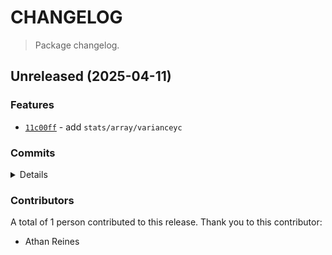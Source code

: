 # CHANGELOG

> Package changelog.

<section class="release" id="unreleased">

## Unreleased (2025-04-11)

<section class="features">

### Features

-   [`11c00ff`](https://github.com/stdlib-js/stdlib/commit/11c00ffd0eeae29f3137fdc5ddbfb02c45223bf9) - add `stats/array/varianceyc`

</section>

<!-- /.features -->

<section class="commits">

### Commits

<details>

-   [`11c00ff`](https://github.com/stdlib-js/stdlib/commit/11c00ffd0eeae29f3137fdc5ddbfb02c45223bf9) - **feat:** add `stats/array/varianceyc` _(by Athan Reines)_

</details>

</section>

<!-- /.commits -->

<section class="contributors">

### Contributors

A total of 1 person contributed to this release. Thank you to this contributor:

-   Athan Reines

</section>

<!-- /.contributors -->

</section>

<!-- /.release -->

